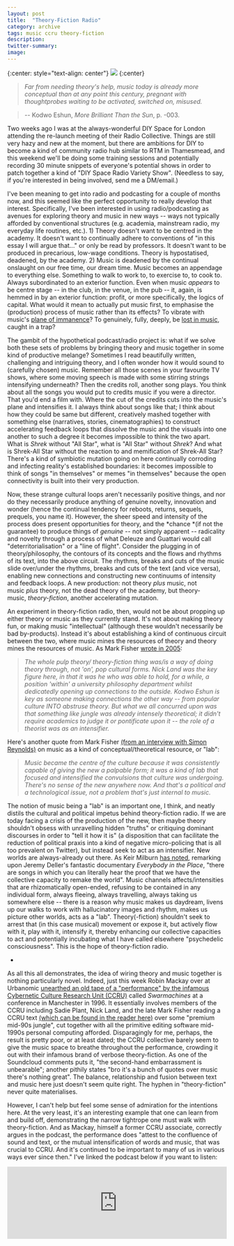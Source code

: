 ```yaml
---
layout: post
title:  "Theory-Fiction Radio"
category: archive
tags: music ccru theory-fiction
description:
twitter-summary:
image:
---
```

{:center: style="text-align: center"}
[![](https://1.bp.blogspot.com/-g6qVDPeUwt8/XZn10bmFMbI/AAAAAAAAA34/YXaJJFSn7ycZXCOku6eSzlWQn6QfUQJ9wCLcBGAsYHQ/s400/pic.jpg)](https://1.bp.blogspot.com/-g6qVDPeUwt8/XZn10bmFMbI/AAAAAAAAA34/YXaJJFSn7ycZXCOku6eSzlWQn6QfUQJ9wCLcBGAsYHQ/s1600/pic.jpg)
{:center}

> *Far from needing theory's help, music today is already more conceptual than at any point this century, pregnant with thoughtprobes waiting to be activated, switched on, misused.*

> -- Kodwo Eshun, *More Brilliant Than the Sun*, p. -003.

Two weeks ago I was at the always-wonderful DIY Space for London attending the re-launch meeting of their Radio Collective. Things are still very hazy and new at the moment, but there are ambitions for DIY to become a kind of community radio hub similar to RTM in Thamesmead, and this weekend we'll be doing some training sessions and potentially recording 30 minute snippets of everyone's potential shows in order to patch together a kind of "DIY Space Radio Variety Show". (Needless to say, if you're interested in being involved, send me a DM/email.)

I've been meaning to get into radio and podcasting for a couple of months now, and this seemed like the perfect opportunity to really develop that interest. Specifically, I've been interested in using radio/podcasting as avenues for exploring theory and music in new ways -- ways not typically afforded by conventional structures (e.g. academia, mainstream radio, my everyday life routines, etc.). 1) Theory doesn't want to be centred in the academy. It doesn't want to continually adhere to conventions of "in this essay I will argue that..." or only be read by professors. It doesn't want to be produced in precarious, low-wage conditions. Theory is hypostatised, deadened, by the academy. 2) Music is deadened by the continual onslaught on our free time, our dream time. Music becomes an appendage to everything else. Something to walk to work to, to exercise to, to cook to. Always subordinated to an exterior function. Even when music *appears* to be centre stage -- in the club, in the venue, in the pub -- it, again, is hemmed in by an exterior function: profit, or more specifically, the logics of capital. What would it mean to actually put music first, to emphasise the (production) process of music rather than its effects? To vibrate with music's [plane of immanence](https://en.wikipedia.org/wiki/Plane_of_immanence)? To genuinely, fully, deeply, be [lost in music](https://www.youtube.com/watch?v=43qB9FpfCR8), caught in a trap?

The gambit of the hypothetical podcast/radio project is: what if we solve both these sets of problems by bringing theory and music together in some kind of productive melange? Sometimes I read beautifully written, challenging and intriguing theory, and I often wonder how it would sound to (carefully chosen) music. Remember all those scenes in your favourite TV shows, where some moving speech is made with some stirring strings intensifying underneath? Then the credits roll, another song plays. You think about all the songs you would put to credits music if you were a director. That you'd end a film with. Where the cut of the credits cuts into the music's plane and intensifies it. I always think about songs like that; I think about how they could be same but different, creatively mashed together with something else (narratives, stories, cinematographies) to construct accelerating feedback loops that dissolve the music and the visuals into one another to such a degree it becomes impossible to think the two apart. What is *Shrek* without "All Star", what is "All Star" without *Shrek*? And what is Shrek-All Star without the reaction to and memification of Shrek-All Star? There's a kind of symbiotic mutation going on here continually corroding and infecting reality's established boundaries: it becomes impossible to think of songs "in themselves" or memes "in themselves" because the open connectivity is built into their very production.

Now, these strange cultural loops aren't necessarily positive things, and nor do they necessarily produce anything of genuine novelty, innovation and wonder (hence the continual tendency for reboots, returns, sequels, prequels, you name it). However, the sheer speed and intensity of the process does present opportunities for theory, and the *chance *(if not the guarantee) to produce things of *genuine* -- not simply apparent -- radicality and novelty through a process of what Deleuze and Guattari would call "deterritorialisation" or a "line of flight". Consider the plugging in of theory/philosophy, the contours of its concepts and the flows and rhythms of its text, into the above circuit. The rhythms, breaks and cuts of the music slide over/under the rhythms, breaks and cuts of the text (and vice versa), enabling new connections and constructing new continuums of intensity and feedback loops. A new production: not theory *plus* music, not music *plus* theory, not the dead theory of the academy, but theory-music, *theory-fiction*, another accelerating mutation.

An experiment in theory-fiction radio, then, would not be about propping up either theory or music as they currently stand. It's not about making theory fun, or making music "intellectual" (although these wouldn't necessarily be bad by-products). Instead it's about establishing a kind of continuous circuit between the two, where music mines the resources of theory and theory mines the resources of music. As Mark Fisher [wrote in 2005](https://k-punk.org/why-k/):

> *The whole pulp theory/ theory-fiction thing was/is a way of doing theory through, not 'on', pop cultural forms. Nick Land was the key figure here, in that it was he who was able to hold, for a while, a position 'within' a university philosophy department whilst dedicatedly opening up connections to the outside. Kodwo Eshun is key as someone making connections the other way -- from popular culture INTO abstruse theory. But what we all concurred upon was that something like jungle was already intensely theoretical; it didn't require academics to judge it or pontificate upon it -- the role of a theorist was as an intensifier.*

Here's another quote from Mark Fisher [(from an interview with Simon Reynolds)](https://reynoldsretro.blogspot.com/2017/03/you-remind-me-of-gold-mark-fisher-and.html) on music as a kind of conceptual/theoretical resource, or "lab":

> *Music became the centre of the culture because it was consistently capable of giving the new a palpable form; it was a kind of lab that focused and intensified the convulsions that culture was undergoing. There's no sense of the new anywhere now. And that's a political and a technological issue, not a problem that's just internal to music.*

The notion of music being a "lab" is an important one, I think, and neatly distils the cultural and political impetus behind theory-fiction radio. If we are today facing a crisis of the production of the new, then maybe theory shouldn't obsess with unravelling hidden "truths" or critiquing dominant discourses in order to "tell it how it is" (a disposition that can facilitate the reduction of political praxis into a kind of negative micro-policing that is all too prevalent on Twitter), but instead seek to act as an intensifier. New worlds are always-already out there. As Keir Milburn [has noted](https://www.facebook.com/keir.milburn/posts/10157554219113179), remarking upon Jeremy Deller's fantastic documentary *Everybody in the Place*, "there are songs in which you can literally hear the proof that we have the collective capacity to remake the world". Music channels affects/intensities that are rhizomatically open-ended, refusing to be contained in any individual form, always fleeing, always travelling, always taking us somewhere else -- there is a reason why music makes us daydream, livens up our walks to work with hallucinatory images and rhythm, makes us picture other worlds, acts as a "lab". Theory(-fiction) shouldn't seek to arrest that (in this case musical) movement or expose it, but actively flow with it, play with it, intensify it, thereby enhancing our collective capacities to act and potentially incubating what I have called elsewhere "psychedelic consciousness". This is the hope of theory-fiction radio.

*

As all this all demonstrates, the idea of wiring theory and music together is nothing particularly novel. Indeed, just this week Robin Mackay over at Urbanomic [unearthed an old tape of a "performance" by the infamous Cybernetic Culture Research Unit (CCRU)](https://soundcloud.com/urbanomic/swarmachines-rewind) called *Swarmachines* at a conference in Manchester in 1996. It essentially involves members of the CCRU including Sadie Plant, Nick Land, and the late Mark Fisher reading a CCRU text [(which can be found in the reader here)](https://libcom.org/files/Accelerate%20-%20Robin%20Mackay.pdf) over some "premium mid-90s jungle", cut together with all the primitive editing software mid-1990s personal computing afforded. Disparagingly for me, perhaps, the result is pretty poor, or at least dated; the CCRU collective barely seem to give the music space to breathe throughout the performance, crowding it out with their infamous brand of verbose theory-fiction. As one of the Soundcloud comments puts it, "the second-hand embarrassment is unbearable"; another pithily states "bro it's a bunch of quotes over music there's nothing great". The balance, relationship and fusion between text and music here just doesn't seem quite right. The hyphen in "theory-fiction" never quite materialises.

However, I can't help but feel some sense of admiration for the intentions here. At the very least, it's an interesting example that one can learn from and build off, demonstrating the narrow tightrope one must walk with theory-fiction. And as Mackay, himself a former CCRU associate, correctly argues in the podcast, the performance does "attest to the confluence of sound and text, or the mutual intensification of words and music, that was crucial to CCRU. And it's continued to be important to many of us in various ways ever since then." I've linked the podcast below if you want to listen:

<iframe allow="autoplay" frameborder="no" height="166" scrolling="no" src="https://w.soundcloud.com/player/?url=https%3A//api.soundcloud.com/tracks/688372351&amp;color=%23ff5500&amp;auto_play=false&amp;hide_related=false&amp;show_comments=true&amp;show_user=true&amp;show_reposts=false&amp;show_teaser=true" width="100%"></iframe>
